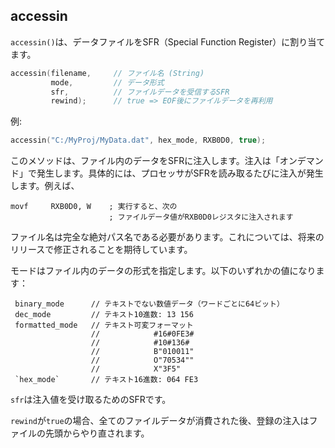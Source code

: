 ## accessin
`accessin()`は、データファイルをSFR（Special Function Register）に割り当てます。

```c
accessin(filename,     // ファイル名 (String)
         mode,         // データ形式
         sfr,          // ファイルデータを受信するSFR
         rewind);      // true => EOF後にファイルデータを再利用
```

例:

```c
accessin("C:/MyProj/MyData.dat", hex_mode, RXB0D0, true);
```

このメソッドは、ファイル内のデータをSFRに注入します。注入は「オンデマンド」で発生します。具体的には、プロセッサがSFRを読み取るたびに注入が発生します。例えば、

```assembly
movf     RXB0D0, W    ; 実行すると、次の
                      ; ファイルデータ値がRXB0D0レジスタに注入されます
```

ファイル名は完全な絶対パス名である必要があります。これについては、将来のリリースで修正されることを期待しています。

モードはファイル内のデータの形式を指定します。以下のいずれかの値になります：

```
 binary_mode      // テキストでない数値データ（ワードごとに64ビット）
 dec_mode         // テキスト10進数: 13 156
 formatted_mode   // テキスト可変フォーマット
                  //            #16#0FE3#
                  //            #10#136#
                  //            B"010011"
                  //            O"70534""
                  //            X"3F5"
 `hex_mode`       // テキスト16進数: 064 FE3
```
`sfr`は注入値を受け取るためのSFRです。

`rewind`が`true`の場合、全てのファイルデータが消費された後、登録の注入はファイルの先頭からやり直されます。

